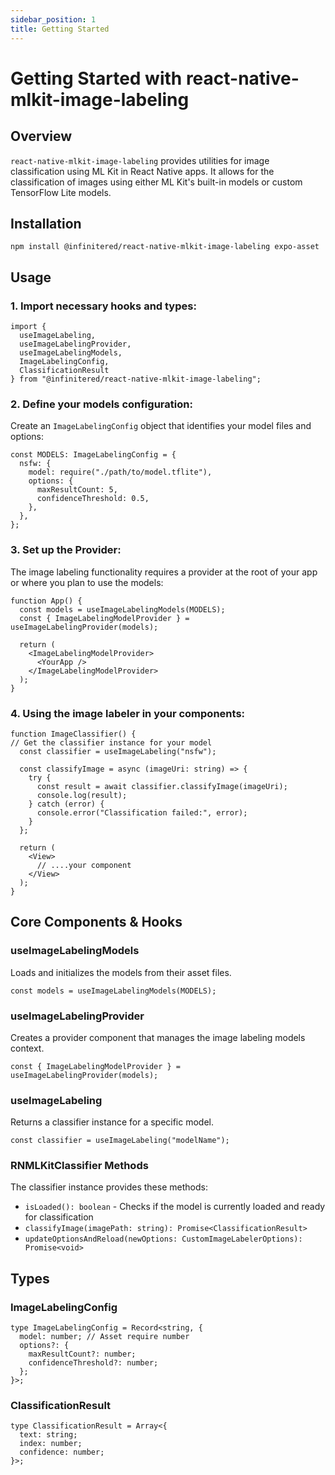```yaml
---
sidebar_position: 1
title: Getting Started
---
```


# Getting Started with react-native-mlkit-image-labeling

## Overview

`react-native-mlkit-image-labeling` provides utilities for image classification using ML Kit in React Native apps. It
allows for the classification of images using either ML Kit's built-in models or custom TensorFlow Lite models.

## Installation

```shell
npm install @infinitered/react-native-mlkit-image-labeling expo-asset
```

## Usage

### 1. Import necessary hooks and types:

```tsx
import {
  useImageLabeling,
  useImageLabelingProvider,
  useImageLabelingModels,
  ImageLabelingConfig,
  ClassificationResult
} from "@infinitered/react-native-mlkit-image-labeling";
```

### 2. Define your models configuration:

Create an `ImageLabelingConfig` object that identifies your model files and options:

```tsx
const MODELS: ImageLabelingConfig = {
  nsfw: {
    model: require("./path/to/model.tflite"),
    options: {
      maxResultCount: 5,
      confidenceThreshold: 0.5,
    },
  },
};
```

### 3. Set up the Provider:

The image labeling functionality requires a provider at the root of your app or where you plan to use the models:

```tsx
function App() {
  const models = useImageLabelingModels(MODELS);
  const { ImageLabelingModelProvider } = useImageLabelingProvider(models);

  return (
    <ImageLabelingModelProvider>
      <YourApp />
    </ImageLabelingModelProvider>
  );
}

```

### 4. Using the image labeler in your components:

```tsx
function ImageClassifier() {
// Get the classifier instance for your model
  const classifier = useImageLabeling("nsfw");

  const classifyImage = async (imageUri: string) => {
    try {
      const result = await classifier.classifyImage(imageUri);
      console.log(result);
    } catch (error) {
      console.error("Classification failed:", error);
    }
  };

  return (
    <View>
      // ....your component
    </View>
  );
}

```

## Core Components & Hooks

### useImageLabelingModels

Loads and initializes the models from their asset files.

```tsx
const models = useImageLabelingModels(MODELS);
```

### useImageLabelingProvider

Creates a provider component that manages the image labeling models context.

```tsx
const { ImageLabelingModelProvider } = useImageLabelingProvider(models);
```

### useImageLabeling

Returns a classifier instance for a specific model.

```tsx
const classifier = useImageLabeling("modelName");
```

### RNMLKitClassifier Methods

The classifier instance provides these methods:

- `isLoaded(): boolean` - Checks if the model is currently loaded and ready for classification
- `classifyImage(imagePath: string): Promise<ClassificationResult>`
- `updateOptionsAndReload(newOptions: CustomImageLabelerOptions): Promise<void>`

## Types

### ImageLabelingConfig

```tsx
type ImageLabelingConfig = Record<string, {
  model: number; // Asset require number
  options?: {
    maxResultCount?: number;
    confidenceThreshold?: number;
  };
}>;
```

### ClassificationResult

```tsx
type ClassificationResult = Array<{
  text: string;
  index: number;
  confidence: number;
}>;
```
